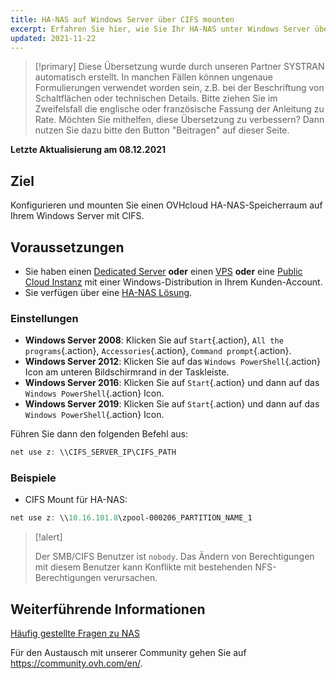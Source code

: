 ```yaml
---
title: HA-NAS auf Windows Server über CIFS mounten
excerpt: Erfahren Sie hier, wie Sie Ihr HA-NAS unter Windows Server über CIFS mounten können
updated: 2021-11-22
---
```


> [!primary]
> Diese Übersetzung wurde durch unseren Partner SYSTRAN automatisch erstellt. In manchen Fällen können ungenaue Formulierungen verwendet worden sein, z.B. bei der Beschriftung von Schaltflächen oder technischen Details. Bitte ziehen Sie im Zweifelsfall die englische oder französische Fassung der Anleitung zu Rate. Möchten Sie mithelfen, diese Übersetzung zu verbessern? Dann nutzen Sie dazu bitte den Button "Beitragen" auf dieser Seite.
>

**Letzte Aktualisierung am 08.12.2021**

## Ziel

Konfigurieren und mounten Sie einen OVHcloud HA-NAS-Speicherraum auf Ihrem Windows Server mit CIFS.

## Voraussetzungen

- Sie haben einen [Dedicated Server](https://www.ovhcloud.com/de/bare-metal/) **oder** einen [VPS](https://www.ovhcloud.com/de/vps/) **oder** eine [Public Cloud Instanz](https://www.ovhcloud.com/de/public-cloud/) mit einer Windows-Distribution in Ihrem Kunden-Account.
- Sie verfügen über eine [HA-NAS Lösung](https://www.ovh.de/nas/).

### Einstellungen

- **Windows Server 2008**: Klicken Sie auf `Start`{.action}, `All the programs`{.action}, `Accessories`{.action}, `Command prompt`{.action}.
- **Windows Server 2012**: Klicken Sie auf das `Windows PowerShell`{.action} Icon am unteren Bildschirmrand in der Taskleiste.
- **Windows Server 2016**: Klicken Sie auf `Start`{.action} und dann auf das `Windows PowerShell`{.action} Icon.
- **Windows Server 2019**: Klicken Sie auf `Start`{.action} und dann auf das `Windows PowerShell`{.action} Icon.

Führen Sie dann den folgenden Befehl aus:

```powershell
net use z: \\CIFS_SERVER_IP\CIFS_PATH
```

### Beispiele

- CIFS Mount für HA-NAS:

```powershell
net use z: \\10.16.101.8\zpool-000206_PARTITION_NAME_1
```

> [!alert]
>
> Der SMB/CIFS Benutzer ist `nobody`. Das Ändern von Berechtigungen mit diesem Benutzer kann Konflikte mit bestehenden NFS-Berechtigungen verursachen.
>

## Weiterführende Informationen

[Häufig gestellte Fragen zu NAS](/pages/cloud/storage/file_storage/nas_faq)

Für den Austausch mit unserer Community gehen Sie auf <https://community.ovh.com/en/>.
